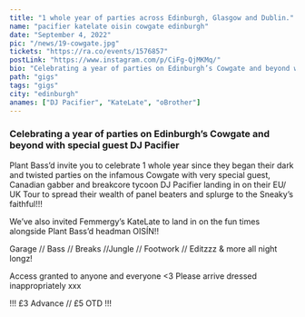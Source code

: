 ```yaml
---
title: "1 whole year of parties across Edinburgh, Glasgow and Dublin."
name: "pacifier katelate oisin cowgate edinburgh"
date: "September 4, 2022"
pic: "/news/19-cowgate.jpg"
tickets: "https://ra.co/events/1576857"
postLink: "https://www.instagram.com/p/CiFg-QjMKMq/"
bio: "Celebrating a year of parties on Edinburgh’s Cowgate and beyond with special guest DJ Pacifier"
path: "gigs"
tags: "gigs"
city: "edinburgh"
anames: ["DJ Pacifier", "KateLate", "oBrother"]
---
```


### Celebrating a year of parties on Edinburgh’s Cowgate and beyond with special guest DJ Pacifier

Plant Bass’d invite you to celebrate 1 whole year since they began their dark and twisted parties on the infamous Cowgate with very special guest, Canadian gabber and breakcore tycoon DJ Pacifier landing in on their EU/ UK Tour to spread their wealth of panel beaters and splurge to the Sneaky’s faithful!!!

We’ve also invited Femmergy’s KateLate to land in on the fun times alongside Plant Bass’d headman OISÍN!!

Garage // Bass // Breaks //Jungle // Footwork // Editzzz & more all night longz!

Access granted to anyone and everyone <3 Please arrive dressed inappropriately xxx

!!! £3 Advance // £5 OTD !!!
